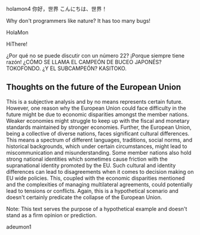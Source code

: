 holamon4
你好，世界
こんにちは、世界！

Why don't programmers like nature? It has too many bugs!

HolaMon

HiThere!

¿Por qué no se puede discutir con un número 22? ¡Porque siempre tiene razón!
¿CÓMO SE LLAMA EL CAMPEÓN DE BUCEO JAPONÉS? TOKOFONDO. ¿Y EL SUBCAMPEÓN? KASITOKO.

## Thoughts on the future of the European Union

This is a subjective analysis and by no means represents certain future. However, one reason why the European Union could face difficulty in the future might be due to economic disparities amongst the member nations. Weaker economies might struggle to keep up with the fiscal and monetary standards maintained by stronger economies. Further, the European Union, being a collective of diverse nations, faces significant cultural differences. This means a spectrum of different languages, traditions, social norms, and historical backgrounds, which under certain circumstances, might lead to miscommunication and misunderstanding. Some member nations also hold strong national identities which sometimes cause friction with the supranational identity promoted by the EU. Such cultural and identity differences can lead to disagreements when it comes to decision making on EU wide policies. This, coupled with the economic disparities mentioned and the complexities of managing multilateral agreements, could potentially lead to tensions or conflicts. Again, this is a hypothetical scenario and doesn't certainly predicate the collapse of the European Union. 

Note: This text serves the purpose of a hypothetical example and doesn't stand as a firm opinion or prediction.

adeumon1
